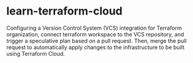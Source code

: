 # learn-terraform-cloud
Configuring a Version Control System (VCS) integration for Terraform organization, connect terraform workspace to the VCS repository, and trigger a speculative plan based on a pull request. Then, merge the pull request to automatically apply changes to the infrastructure to be built using Terraform Cloud. 
